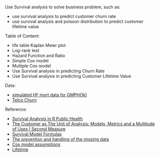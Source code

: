 Use Survival analysis to solve business problem, such as:

* use survival analysis to predict customer churn rate
* use survival analysis and poisson distribution to predict customer lifetime value

Table of Content:
* life table Kaplan Meier plot
* Log-rank test
* Hazard Function and Ratio
* Simple Cox model
* Multiple Cox model
* Use Survival analysis in predicting Churn Rate
* Use Survival analysis in predicting Customer Lifetime Value


Data:
* [simulated HF mort data for GMPH(1k)](https://drive.google.com/open?id=1BY3vOXDQWSlRtK2mKhAtRwIR-vzoDm-4)
* [Telco Churn](https://www.kaggle.com/c/telco-churn/data)

Reference:
* [Survival Analysis in R Public Health](https://www.coursera.org/learn/survival-analysis-r-public-health)
* [The Customer as The Unit of Analysis: Models, Metrics and a Multitude of Uses | Second Measure](https://www.youtube.com/watch?v=HR4Cj9rhnII)
* [Survival Model Formulas](https://data.princeton.edu/wws509/notes/c7s1)
* [The prevention and handling of the missing data](https://www.ncbi.nlm.nih.gov/pmc/articles/PMC3668100/)
* [Cox model assumptions](http://www.sthda.com/english/wiki/cox-model-assumptions)
* [Lifetime](https://github.com/CamDavidsonPilon/lifelines/tree/master/examples)
